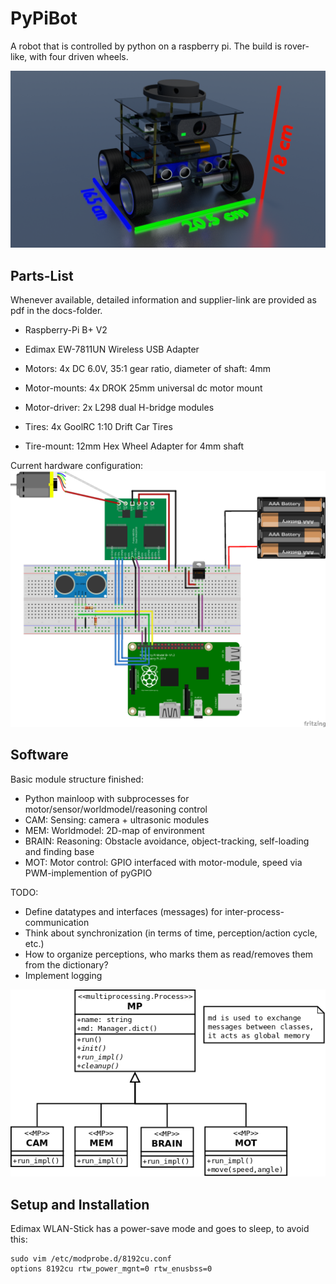 # PyPiBot

A robot that is controlled by python on a raspberry pi.
The build is rover-like, with four driven wheels.

![PyPiBot](0002.png)
<!-- ![PyPiBotGif](./docs/bot.gif) -->

## Parts-List
Whenever available, detailed information and supplier-link are provided as pdf in the docs-folder.
* Raspberry-Pi B+ V2
* Edimax EW-7811UN Wireless USB Adapter


* Motors: 4x DC 6.0V, 35:1 gear ratio, diameter of shaft: 4mm
* Motor-mounts: 4x DROK 25mm universal dc motor mount
* Motor-driver: 2x L298 dual H-bridge modules

* Tires: 4x GoolRC 1:10 Drift Car Tires
* Tire-mount: 12mm Hex Wheel Adapter for 4mm shaft

Current hardware configuration:
![PyPiBotSchematic](./docs/diagrams/PyPiBot_Steckplatine.png)

## Software
Basic module structure finished:
* Python mainloop with subprocesses for motor/sensor/worldmodel/reasoning control
* CAM: Sensing: camera + ultrasonic modules
* MEM: Worldmodel: 2D-map of environment
* BRAIN: Reasoning: Obstacle avoidance, object-tracking, self-loading and finding base
* MOT: Motor control: GPIO interfaced with motor-module, speed via PWM-implemention of pyGPIO

TODO:
* Define datatypes and interfaces (messages) for inter-process-communication
* Think about synchronization (in terms of time, perception/action cycle, etc.)
* How to organize perceptions, who marks them as read/removes them from the dictionary?
* Implement logging

![Classes](./docs/diagrams/classes.png)

## Setup and Installation

Edimax WLAN-Stick has a power-save mode and goes to sleep, to avoid this:
```
sudo vim /etc/modprobe.d/8192cu.conf
options 8192cu rtw_power_mgnt=0 rtw_enusbss=0
```

